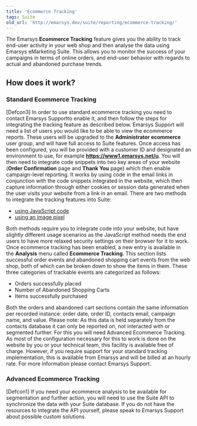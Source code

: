 ```yaml
---
title: 'Ecommerce Tracking'
tags: Suite
old_url: 'http://emarsys.dev/suite/reporting/ecommerce-tracking/'
---
```


The Emarsys **Ecommerce Tracking** feature gives you the ability to track end-user activity in your web shop and then analyse the data using Emarsys eMarketing Suite. This allows you to monitor the success of your campaigns in terms of online orders, and end-user behavior with regards to actual and abandoned purchase trends.

How does it work?
-----------------

### Standard Ecommerce Tracking

 [Defcon3] In order to use standard ecommerce tracking you need to contact Emarsys Supportto enable it, and then follow the steps for integrating the tracking feature as described below. Emarsys Support will need a list of users you would like to be able to view the ecommerce reports. These users will be upgraded to the **Administrator ecommerce** user group, and will have full access to Suite features. Once access has been configured, you will be provided with a customer ID and designated an environment to use, for example **https://www1.emarsys.net/u**. You will then need to integrate code snippets into two key areas of your website (**Order Confirmation** page and **Thank You** page) which then enable campaign-level reporting. It works by using code in the email links in conjunction with the code snippets integrated in the website, which then capture information through either cookies or session data generated when the user visits your website from a link in an email. There are two methods to integrate the tracking features into Suite:

- [using JavaScript code](/Suite/ecommerce-tracking-using-javascript.md "Implementing Ecommerce Tracking using JavaScript")
- [using an image pixel](/Suite/ecommerce-tracking-using-an-imagepixel.md "Implementing Ecommerce Tracking using an ImagePixel")

 Both methods require you to integrate code into your website, but have slightly different usage scenarios as the JavaScript method needs the end users to have more relaxed security settings on their browser for it to work. Once ecommerce tracking has been enabled, a new entry is available in the **Analysis** menu called **Ecommerce Tracking**. This section lists successful order events and abandoned shopping cart events from the web shop, both of which can be broken down to show the items in them. These three categories of trackable events are categorized as follows:

- Orders successfully placed
- Number of Abandoned Shopping Carts
- Items successfully purchased

 Both the orders and abandoned cart sections contain the same information per recorded instance: order date, order ID, contacts email, campaign name, and value. Please note: As this data is held separately from the contacts database it can only be reported on, not interacted with or segmented further. For this you will need Advanced Ecommerce Tracking. As most of the configuration necessary for this to work is done on the website by you or your technical team, this facility is available free of charge. However, if you require support for your standard tracking implementation, this is available from Emarsys and will be billed at an hourly rate. For more information please contact Emarsys Support.

### Advanced Ecommerce Tracking

 [Defcon1] If you need your ecommerce analysis to be available for segmentation and further action, you will need to use the Suite API to synchronize the data with your Suite database. If you do not have the resources to integrate the API yourself, please speak to Emarsys Support about possible custom solutions.